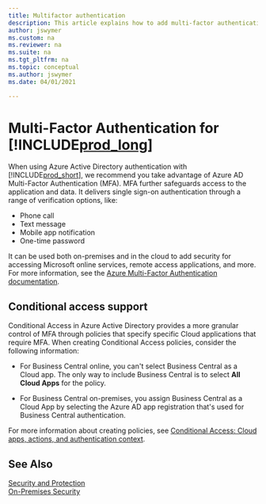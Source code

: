 ```yaml
---
title: Multifactor authentication 
description: This article explains how to add multi-factor authentication when your solution uses Azure Active Directory as authentication mechanism.
author: jswymer
ms.custom: na
ms.reviewer: na
ms.suite: na
ms.tgt_pltfrm: na
ms.topic: conceptual
ms.author: jswymer
ms.date: 04/01/2021

---
```

# Multi-Factor Authentication for [!INCLUDE[prod_long](../developer/includes/prod_long.md)]  

When using Azure Active Directory authentication with [!INCLUDE[prod_short](../developer/includes/prod_short.md)], we recommend you take advantage of Azure AD Multi-Factor Authentication (MFA). MFA further safeguards access to the application and data. It delivers single sign-on authentication through a range of verification options, like:

- Phone call
- Text message
- Mobile app notification
- One-time password

It can be used both on-premises and in the cloud to add security for accessing Microsoft online services, remote access applications, and more. For more information, see the [Azure Multi-Factor Authentication documentation](/azure/active-directory/authentication/concept-mfa-howitworks).

## Conditional access support

Conditional Access in Azure Active Directory provides a more granular control of MFA through policies that specify specific Cloud applications that require MFA. When creating Conditional Access policies, consider the following information:

- For Business Central online, you can't select Business Central as a Cloud app. The only way to include Business Central is to select  **All Cloud Apps** for the policy.

- For Business Central on-premises, you assign Business Central as a Cloud App by selecting the Azure AD app registration that's used for Business Central authentication.

For more information about creating policies, see [Conditional Access: Cloud apps, actions, and authentication context](/azure/active-directory/conditional-access/concept-conditional-access-cloud-apps).


## See Also

[Security and Protection](security-and-protection.md)  
[On-Premises Security](security-onpremises.md)  